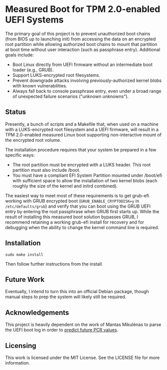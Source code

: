 # Measured Boot for TPM 2.0-enabled UEFI Systems

The primary goal of this project is to prevent unauthorized boot chains (from BIOS up to launching init) from accessing the data on an encrypted root partition while allowing authorized boot chains to mount that partition at boot time without user interaction (such as passphrase entry). Additional goals include:

- Boot Linux directly from UEFI firmware without an intermediate boot loader (e.g., GRUB).
- Support LUKS-encrypted root filesystems.
- Prevent downgrade attacks involving previously-authorized kernel blobs with known vulnerabilities.
- Always fall back to console passphrase entry, even under a broad range of unexpected failure scenarios ("unknown unknowns").

## Status

Presently, a bunch of scripts and a Makefile that, when used on a machine with a LUKS-encrypted root filesystem and a UEFI firmware, will result in a TPM 2.0-enabled measured Linux boot supporting non-interactive mount of the encrypted root volume.

The installation procedure requires that your system be prepared in a few specific ways:

* The root partition must be encrypted with a LUKS header. This root partition must also include /boot.
* You must have a compliant EFI System Partition mounted under /boot/efi with sufficient space to allow the installation of two kernel blobs (each roughly the size of the kernel and initrd combined).

The easiest way to meet most of these requirements is to get grub-efi working with GRUB encrypted boot (`GRUB_ENABLE_CRYPTODISK=y` in `/etc/defaults/grub`) and verify that you can boot using the GRUB UEFI entry by entering the root passphrase when GRUB first starts up. While the result of installing this measured boot solution bypasses GRUB, I recommend retaining a working grub-efi install for recovery and for debugging when the ability to change the kernel command line is required.

## Installation

```
sudo make install
```

Then follow further instructions from the install.

## Future Work

Eventually, I intend to turn this into an official Debian package, though manual steps to prep the system will likely still be required.

## Acknowledgements

This project is heavily dependent on the work of Mantas Mikulėnas to parse the UEFI boot log in order to [predict future PCR values](https://github.com/grawity/tpm_futurepcr).

## Licensing

This work is licensed under the MIT License. See the LICENSE file for more information.
